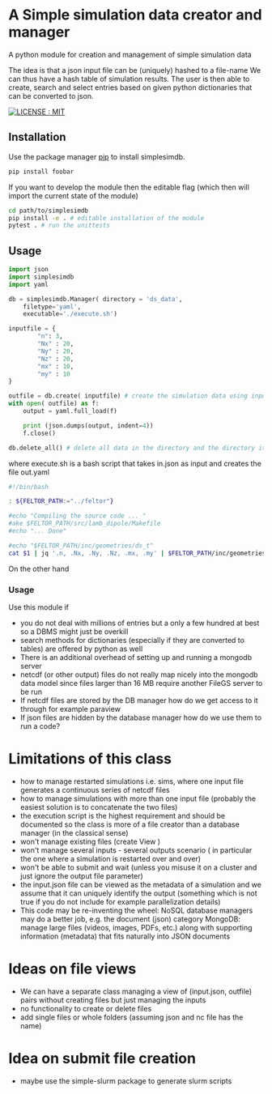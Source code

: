 # A Simple simulation data creator and manager
A python module for creation and management of simple simulation data

 The idea is that a json input file can be (uniquely) hashed to a file-name
 We can thus have a hash table of simulation results. The user is then able to
 create, search and select entries based on given python dictionaries
 that can be converted to json.

[![LICENSE : MIT](https://img.shields.io/badge/License-MIT-yellow.svg)](https://opensource.org/licenses/MIT)

## Installation
Use the package manager [pip](https://pip.pypa.io/en/stable/) to install simplesimdb.

```bash
pip install foobar
```

If you want to develop the module then the editable flag (which then
will import the current state of the module)

```bash
cd path/to/simplesimdb
pip install -e . # editable installation of the module
pytest . # run the unittests
```

## Usage

```python
import json
import simplesimdb
import yaml

db = simplesimdb.Manager( directory = 'ds_data',
    filetype='yaml',
    executable='./execute.sh')

inputfile = {
        "n": 3,
        "Nx" : 20,
        "Ny" : 20,
        "Nz" : 20,
        "mx" : 10,
        "my" : 10
}

outfile = db.create( inputfile) # create the simulation data using inputfile as input
with open( outfile) as f:
    output = yaml.full_load(f)

    print (json.dumps(output, indent=4))
    f.close()

db.delete_all() # delete all data in the directory and the directory itself
```
where execute.sh is a bash script that takes in.json as input and creates the file
out.yaml
```bash
#!/bin/bash

: ${FELTOR_PATH:="../feltor"}

#echo "Compiling the source code ... "
#ake $FELTOR_PATH/src/lamb_dipole/Makefile
#echo "... Done"

#echo "$FELTOR_PATH/inc/geometries/ds_t"
cat $1 | jq '.n, .Nx, .Ny, .Nz, .mx, .my' | $FELTOR_PATH/inc/geometries/ds_t > $2
```

On the other hand
### Usage
 Use this module if
 - you do not deal with millions of entries but a only a few hundred at best so
   a DBMS might just be overkill
 - search methods for dictionaries (especially if they are converted to tables)
    are offered by python as well
 - There is an additional overhead of setting up and running a mongodb server
 - netcdf (or other output) files do not really map nicely into the mongodb data model since
   files larger than 16 MB require another FileGS server to be run
 - If netcdf files are stored by the DB manager how do we get access to it
   through for example paraview
 - If json files are hidden by the database manager how do we use them to run a
   code?

# Limitations of this class
 - how to manage restarted simulations i.e. sims, where one input file
   generates a continuous series of netcdf files
 - how to manage simulations with more than one input file (probably the
   easiest solution is to concatenate the two files)
 - the execution script is the highest requirement and should be documented
   so the class is more of a file creator than a database manager (in the
   classical sense)
 - won't manage existing files (create View )
 - won't manage several inputs - several outputs scenario ( in particular the one
   where a simulation is restarted over and over)
 - won't be able to submit and wait (unless you misuse it on a cluster and
   just ignore the output file parameter)
 - the input.json file can be viewed as the metadata of a simulation and we assume
   that it can uniquely identify the output (something which is not true if you do
   not include for example parallelization details)
 - This code may be re-inventing the wheel: NoSQL database managers may do a
    better job, e.g. the document (json) category MongoDB: manage large files
    (videos, images, PDFs, etc.) along with supporting information (metadata) that
    fits naturally into JSON documents
# Ideas on file views
 - We can have a separate class managing a view of (input.json, outfile) pairs
   without creating files but just managing the inputs
 - no functionality to create or delete files
 - add single files or whole folders (assuming json and nc file has the name)
# Idea on submit file creation
 - maybe use the simple-slurm package to generate slurm scripts


